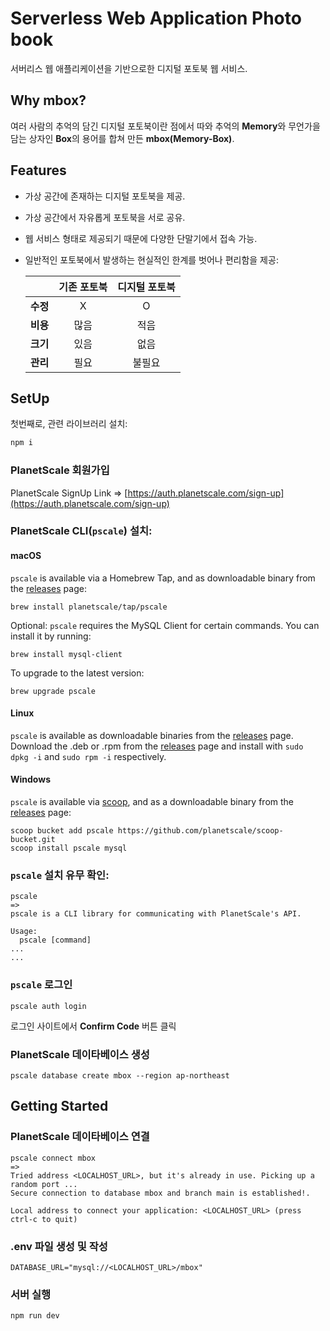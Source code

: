 # Serverless Web Application Photo book

서버리스 웹 애플리케이션을 기반으로한 디지털 포토북 웹 서비스.

## Why **mbox**?

여러 사람의 추억의 담긴 디지털 포토북이란 점에서 따와 추억의 **Memory**와 무언가을 담는 상자인 **Box**의 용어를 합쳐 만든 **mbox(Memory-Box)**.

## Features

-   가상 공간에 존재하는 디지털 포토북을 제공.
-   가상 공간에서 자유롭게 포토북을 서로 공유.
-   웹 서비스 형태로 제공되기 때문에 다양한 단말기에서 접속 가능.
-   일반적인 포토북에서 발생하는 현실적인 한계를 벗어나 편리함을 제공:

    |          | 기존 포토북 | 디지털 포토북 |
    | -------- | :---------: | :-----------: |
    | **수정** |      X      |       O       |
    | **비용** |    많음     |     적음      |
    | **크기** |    있음     |     없음      |
    | **관리** |    필요     |    불필요     |

## SetUp

첫번째로, 관련 라이브러리 설치:

```bash
npm i
```

### **PlanetScale** 회원가입

PlanetScale SignUp Link => [https://auth.planetscale.com/sign-up](https://auth.planetscale.com/sign-up)

### **PlanetScale CLI(`pscale`)** 설치:

#### macOS

`pscale` is available via a Homebrew Tap, and as downloadable binary from the [releases](https://github.com/planetscale/cli/releases/latest) page:

```
brew install planetscale/tap/pscale
```

Optional: `pscale` requires the MySQL Client for certain commands. You can install it by running:

```
brew install mysql-client
```

To upgrade to the latest version:

```
brew upgrade pscale
```

#### Linux

`pscale` is available as downloadable binaries from the [releases](https://github.com/planetscale/cli/releases/latest) page. Download the .deb or .rpm from the [releases](https://github.com/planetscale/cli/releases/latest) page and install with `sudo dpkg -i` and `sudo rpm -i` respectively.

#### Windows

`pscale` is available via [scoop](https://scoop.sh/), and as a downloadable binary from the [releases](https://github.com/planetscale/cli/releases/latest) page:

```
scoop bucket add pscale https://github.com/planetscale/scoop-bucket.git
scoop install pscale mysql
```

### `pscale` 설치 유무 확인:

```
pscale
=>
pscale is a CLI library for communicating with PlanetScale's API.

Usage:
  pscale [command]
...
...
```

### `pscale` 로그인

```
pscale auth login
```

로그인 사이트에서 **Confirm Code** 버튼 클릭

### **PlanetScale** 데이타베이스 생성

```
pscale database create mbox --region ap-northeast
```

## Getting Started

### **PlanetScale** 데이타베이스 연결

```
pscale connect mbox
=>
Tried address <LOCALHOST_URL>, but it's already in use. Picking up a random port ...
Secure connection to database mbox and branch main is established!.

Local address to connect your application: <LOCALHOST_URL> (press ctrl-c to quit)
```

### .env 파일 생성 및 작성

```
DATABASE_URL="mysql://<LOCALHOST_URL>/mbox"
```

### 서버 실행

```
npm run dev
```
